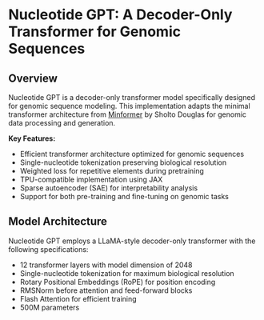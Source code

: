 # Nucleotide GPT: A Decoder-Only Transformer for Genomic Sequences

## Overview
Nucleotide GPT is a decoder-only transformer model specifically designed for genomic sequence modeling. This implementation adapts the minimal transformer architecture from <u>Minformer</u> by Sholto Douglas for genomic data processing and generation. 

**Key Features:**
- Efficient transformer architecture optimized for genomic sequences
- Single-nucleotide tokenization preserving biological resolution
- Weighted loss for repetitive elements during pretraining
- TPU-compatible implementation using JAX
- Sparse autoencoder (SAE) for interpretability analysis
- Support for both pre-training and fine-tuning on genomic tasks

## Model Architecture 
Nucleotide GPT employs a LLaMA-style decoder-only transformer with the following specifications:
- 12 transformer layers with model dimension of 2048
- Single-nucleotide tokenization for maximum biological resolution
- Rotary Positional Embeddings (RoPE) for position encoding
- RMSNorm before attention and feed-forward blocks
- Flash Attention for efficient training
- 500M parameters
